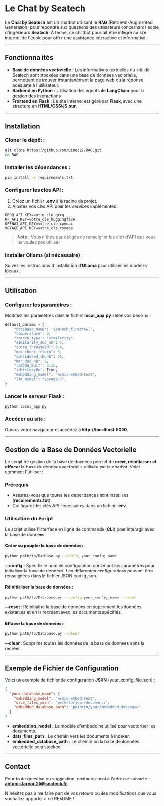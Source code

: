 # Le Chat by Seatech

Le **Chat by Seatech** est un chatbot utilisant le **RAG** (Retrieval-Augmented Generation) pour répondre aux questions des utilisateurs concernant l'école d'ingénieurs **Seatech**. À terme, ce chatbot pourrait être intégré au site internet de l'école pour offrir une assistance interactive et informative.

---

## Fonctionnalités

- **Base de données vectorielle** : Les informations textuelles du site de Seatech sont stockées dans une base de données vectorielle, permettant de trouver instantanément la page web ou la réponse adéquate à l'utilisateur.
- **Backend en Python** : Utilisation des agents de **LangChain** pour la gestion des interactions.
- **Frontend en Flask** : Le site internet est géré par **Flask**, avec une structure en **HTML/CSS/JS pur**.

---

## Installation

### Cloner le dépôt :
```bash
git clone https://github.com/Binec22/RAG.git
cd RAG
```

### Installer les dépendances :
```bash
pip install -r requirements.txt
```

### Configurer les clés API :
1. Créez un fichier **.env** à la racine du projet.
2. Ajoutez vos clés API pour les services implémentés :

```plaintext
GROQ_API_KEY=votre_cle_groq
HF_API_KEY=votre_cle_huggingface
OPENAI_API_KEY=votre_cle_openai
VOYAGE_API_KEY=votre_cle_voyage
```

> **Note** :
> Vous n'êtes pas obligés de renseigner les clés d'API que vous ne voulez pas utiliser




### Installer Ollama (si nécessaire) :
Suivez les instructions d'installation d'**Ollama** pour utiliser les modèles locaux.

---

## Utilisation

### Configurer les paramètres :
Modifiez les paramètres dans le fichier **local_app.py** selon vos besoins :

```python
default_params = {
    "database_name": 'seatech_firecrawl',
    "temperature": 0,
    "search_type": "similarity",
    "similarity_doc_nb": 5,
    "score_threshold": 0.8,
    "max_chunk_return": 5,
    "considered_chunk": 25,
    "mmr_doc_nb": 5,
    "lambda_mult": 0.25,
    "isHistoryOn": True,
    "embedding_model": "nomic-embed-text",
    "llm_model": "voyage-3",
}
```

### Lancer le serveur Flask :
```bash
python local_app.py
```

### Accéder au site :
Ouvrez votre navigateur et accédez à **http://localhost:5000**.

---

## Gestion de la Base de Données Vectorielle

Le script de gestion de la base de données permet de **créer, réinitialiser et effacer** la base de données vectorielle utilisée par le chatbot. Voici comment l'utiliser :

### Prérequis
- Assurez-vous que toutes les dépendances sont installées (**requirements.txt**).
- Configurez les clés API nécessaires dans un fichier **.env**.

### Utilisation du Script
Le script utilise l'interface en ligne de commande (**CLI**) pour interagir avec la base de données.

#### Créer ou peupler la base de données :
```bash
python path/to/Datbase.py --config your_config_name
```
**--config** : Spécifie le nom de configuration contenant les paramètres pour initialiser la base de données. Les différentes configurations peuvent être renseignées dans le fichier JSON config.json.

#### Réinitialiser la base de données :
```bash
python path/to/Database.py --config your_config_name --reset
```
**--reset** : Réinitialise la base de données en supprimant les données existantes et en la recréant avec les documents spécifiés.

#### Effacer la base de données :
```bash
python path/to/Database.py --clear
```
**--clear** : Supprime toutes les données de la base de données sans la recréer.

---

## Exemple de Fichier de Configuration

Voici un exemple de fichier de configuration **JSON** (your_config_file.json) :

```json
{
  "your_database_name": {
    "embedding_model": "nomic-embed-text",
    "data_files_path": "path/to/your/documents",
    "embedded_database_path": "path/to/your/embedded_database"
  }
}
```

- **embedding_model** : Le modèle d'embedding utilisé pour vectoriser les documents.
- **data_files_path** : Le chemin vers les documents à indexer.
- **embedded_database_path** : Le chemin où la base de données vectorielle sera stockée.

---

## Contact

Pour toute question ou suggestion, contactez-moi à l'adresse suivante :
**antonin.larvor.25@seatech.fr**.

N'hésitez pas à me faire part de vos retours ou des modifications que vous souhaitez apporter à ce README !

